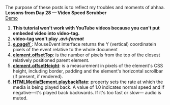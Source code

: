 The purpose of these posts is to reflect my troubles and moments of ahhaa.<br>
<strong>Lessons from Day 28 &mdash; Video Speed Scrubber</strong><br>
<a href="http://www.anuvi.me/javascript30/day28.html" target="_blank" title="Demo-Day 28" rel="external">Demo</a>
<ol>
	<li><strong>This tutorial won't work with YouTube videos because you can't put embeded video into video-tag.</strong></li>
	<li><strong>video-tag won't play <em>.avi-format</em></strong></li>
	<li><a href="https://developer.mozilla.org/en-US/docs/Web/API/MouseEvent/pageY" target="_blank" title="MDN source" rel="external"><strong>e.pageY </strong></a>: MouseEvent interface returns the Y (vertical) coordinatein pixels of the event relative to the whole document</li>
	<li><a href="https://developer.mozilla.org/en-US/docs/Web/API/HTMLElement/offsetTop" target="_blank" title="MDN source" rel="external"><strong>element.offsetTop</strong></a>: is the number of pixels from the top of the closest relatively positioned parent element</a>.</li>
	<li> <a href="https://developer.mozilla.org/en-US/docs/Web/API/HTMLElement/offsetHeight" target="_blank" title="MDN sourde" rel="external"><strong>element.offsetHeight</strong></a>: is a measurement in pixels of the element's CSS height, including border, padding and the element's horizontal scrollbar (if present, if rendered)</a>.</li>
	<li><a href="https://developer.mozilla.org/en-US/docs/Web/API/HTMLMediaElement/playbackRate" target="_blank" title="MDN source" rel="relative"><strong>HTMLMediaElement.playbackRate</strong></a>: property sets the rate at which the media is being played back. A value of 1.0 indicates normal speed and if negative&mdash;it's played back backwards. If it's too fast or slow&mdash; audio is muted.</li>

</ol>
